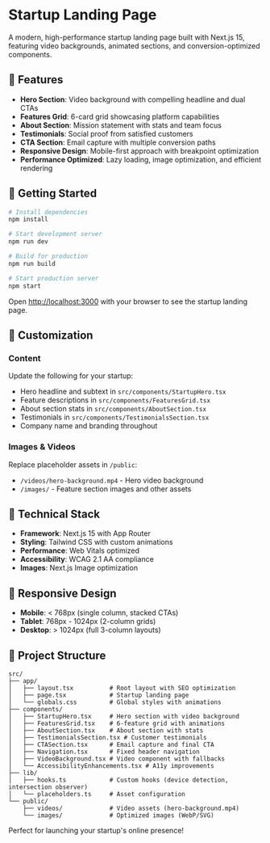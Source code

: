 # Startup Landing Page

A modern, high-performance startup landing page built with Next.js 15, featuring video backgrounds, animated sections, and conversion-optimized components.

## 🚀 Features

- **Hero Section**: Video background with compelling headline and dual CTAs
- **Features Grid**: 6-card grid showcasing platform capabilities  
- **About Section**: Mission statement with stats and team focus
- **Testimonials**: Social proof from satisfied customers
- **CTA Section**: Email capture with multiple conversion paths
- **Responsive Design**: Mobile-first approach with breakpoint optimization
- **Performance Optimized**: Lazy loading, image optimization, and efficient rendering

## 🚀 Getting Started

```bash
# Install dependencies
npm install

# Start development server
npm run dev

# Build for production
npm run build

# Start production server
npm start
```

Open [http://localhost:3000](http://localhost:3000) with your browser to see the startup landing page.

## 🎨 Customization

### Content
Update the following for your startup:
- Hero headline and subtext in `src/components/StartupHero.tsx`
- Feature descriptions in `src/components/FeaturesGrid.tsx`
- About section stats in `src/components/AboutSection.tsx`
- Testimonials in `src/components/TestimonialsSection.tsx`
- Company name and branding throughout

### Images & Videos
Replace placeholder assets in `/public`:
- `/videos/hero-background.mp4` - Hero video background
- `/images/` - Feature section images and other assets

## 🔧 Technical Stack

- **Framework**: Next.js 15 with App Router
- **Styling**: Tailwind CSS with custom animations
- **Performance**: Web Vitals optimized
- **Accessibility**: WCAG 2.1 AA compliance
- **Images**: Next.js Image optimization

## 📱 Responsive Design

- **Mobile**: < 768px (single column, stacked CTAs)
- **Tablet**: 768px - 1024px (2-column grids)  
- **Desktop**: > 1024px (full 3-column layouts)

## 📁 Project Structure

```
src/
├── app/
│   ├── layout.tsx          # Root layout with SEO optimization
│   ├── page.tsx            # Startup landing page
│   └── globals.css         # Global styles with animations
├── components/
│   ├── StartupHero.tsx     # Hero section with video background
│   ├── FeaturesGrid.tsx    # 6-feature grid with animations
│   ├── AboutSection.tsx    # About section with stats
│   ├── TestimonialsSection.tsx # Customer testimonials
│   ├── CTASection.tsx      # Email capture and final CTA
│   ├── Navigation.tsx      # Fixed header navigation
│   ├── VideoBackground.tsx # Video component with fallbacks
│   └── AccessibilityEnhancements.tsx # A11y improvements
├── lib/
│   ├── hooks.ts            # Custom hooks (device detection, intersection observer)
│   └── placeholders.ts     # Asset configuration
└── public/
    ├── videos/             # Video assets (hero-background.mp4)
    └── images/             # Optimized images (WebP/SVG)
```

Perfect for launching your startup's online presence!